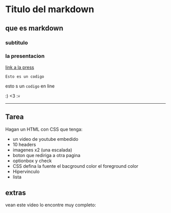# Titulo del markdown

## que es markdown

### subtitulo

### la presentacion

[link a la press](https://docs.google.com/presentation/d/1LATUVUWYRXZ1I2YQTdkNFve22xcIc1ml4ji0AdpE72I/edit?pli=1&slide=id.g2f1646eb2f2_0_259#slide=id.g2f1646eb2f2_0_259)

```
Esto es un codigo
```

esto s un `codigo`  en line

:) <3 :💀

-----------
## Tarea

Hagan un HTML con CSS que tenga:

- un video de youtube embedido
- 10 headers
- imagenes x2 (una escalada)
- boton que rediriga a otra pagina
- optionbox y check
- CSS defina la fuente el bacground color el foreground color
- Hipervinculo
- lista 

## extras

vean este video lo encontre muy completo:

[](https://www.youtube.com/watch?v=QoC4RxNIs5M)
